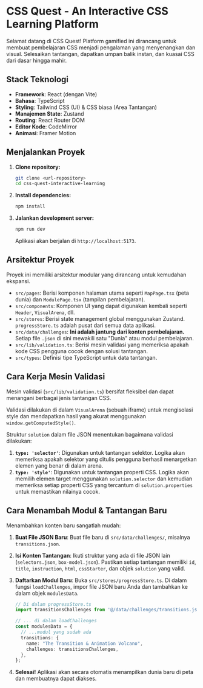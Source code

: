 # CSS Quest - An Interactive CSS Learning Platform

Selamat datang di CSS Quest! Platform gamified ini dirancang untuk membuat pembelajaran CSS menjadi pengalaman yang menyenangkan dan visual. Selesaikan tantangan, dapatkan umpan balik instan, dan kuasai CSS dari dasar hingga mahir.

## Stack Teknologi

- **Framework**: React (dengan Vite)
- **Bahasa**: TypeScript
- **Styling**: Tailwind CSS (UI) & CSS biasa (Area Tantangan)
- **Manajemen State**: Zustand
- **Routing**: React Router DOM
- **Editor Kode**: CodeMirror
- **Animasi**: Framer Motion

## Menjalankan Proyek

1.  **Clone repository:**
    ```bash
    git clone <url-repository>
    cd css-quest-interactive-learning
    ```

2.  **Install dependencies:**
    ```bash
    npm install
    ```

3.  **Jalankan development server:**
    ```bash
    npm run dev
    ```

    Aplikasi akan berjalan di `http://localhost:5173`.

## Arsitektur Proyek

Proyek ini memiliki arsitektur modular yang dirancang untuk kemudahan ekspansi.

-   `src/pages`: Berisi komponen halaman utama seperti `MapPage.tsx` (peta dunia) dan `ModulePage.tsx` (tampilan pembelajaran).
-   `src/components`: Komponen UI yang dapat digunakan kembali seperti `Header`, `VisualArena`, dll.
-   `src/stores`: Berisi state management global menggunakan Zustand. `progressStore.ts` adalah pusat dari semua data aplikasi.
-   `src/data/challenges`: **Ini adalah jantung dari konten pembelajaran.** Setiap file `.json` di sini mewakili satu "Dunia" atau modul pembelajaran.
-   `src/lib/validation.ts`: Berisi mesin validasi yang memeriksa apakah kode CSS pengguna cocok dengan solusi tantangan.
-   `src/types`: Definisi tipe TypeScript untuk data tantangan.

## Cara Kerja Mesin Validasi

Mesin validasi (`src/lib/validation.ts`) bersifat fleksibel dan dapat menangani berbagai jenis tantangan CSS.

Validasi dilakukan di dalam `VisualArena` (sebuah iframe) untuk mengisolasi style dan mendapatkan hasil yang akurat menggunakan `window.getComputedStyle()`.

Struktur `solution` dalam file JSON menentukan bagaimana validasi dilakukan:

1.  **`type: 'selector'`**: Digunakan untuk tantangan selektor. Logika akan memeriksa apakah selektor yang ditulis pengguna berhasil menargetkan elemen yang benar di dalam arena.
2.  **`type: 'style'`**: Digunakan untuk tantangan properti CSS. Logika akan memilih elemen target menggunakan `solution.selector` dan kemudian memeriksa setiap properti CSS yang tercantum di `solution.properties` untuk memastikan nilainya cocok.

## Cara Menambah Modul & Tantangan Baru

Menambahkan konten baru sangatlah mudah:

1.  **Buat File JSON Baru**: Buat file baru di `src/data/challenges/`, misalnya `transitions.json`.

2.  **Isi Konten Tantangan**: Ikuti struktur yang ada di file JSON lain (`selectors.json`, `box-model.json`). Pastikan setiap tantangan memiliki `id`, `title`, `instruction`, `html`, `cssStarter`, dan objek `solution` yang valid.

3.  **Daftarkan Modul Baru**: Buka `src/stores/progressStore.ts`. Di dalam fungsi `loadChallenges`, impor file JSON baru Anda dan tambahkan ke dalam objek `modulesData`.

    ```typescript
    // Di dalam progressStore.ts
    import transitionsChallenges from '@/data/challenges/transitions.json';

    // ... di dalam loadChallenges
    const modulesData = {
      // ...modul yang sudah ada
      transitions: {
        name: "The Transition & Animation Volcano",
        challenges: transitionsChallenges,
      },
    };
    ```

4.  **Selesai!** Aplikasi akan secara otomatis menampilkan dunia baru di peta dan membuatnya dapat diakses.
